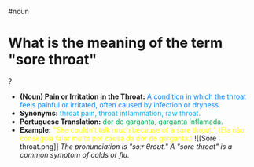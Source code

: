 #noun

# What is the meaning of the term "sore throat"
?
* **(Noun) Pain or Irritation in the Throat:** <span style="color:rgb(0, 132, 255)">A condition in which the throat feels painful or irritated, often caused by infection or dryness.</span>
* **Synonyms:** <span style="color:rgb(0, 176, 240)">throat pain, throat inflammation, raw throat.</span>
* **Portuguese Translation:** <span style="color:rgb(0, 176, 80)">dor de garganta, garganta inflamada.</span>
* **Example:** <span style="color:rgb(255, 255, 0)">"She couldn’t talk much because of a sore throat." (Ela não conseguia falar muito por causa da dor de garganta.)</span>
![[Sore throat.png]]
*The pronunciation is "sɔːr θroʊt." A "sore throat" is a common symptom of colds or flu.*
<!--SR:!2025-06-10,4,270-->
